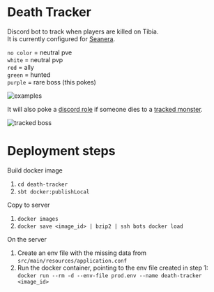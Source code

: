 # Death Tracker

Discord bot to track when players are killed on Tibia.    
It is currently configured for [Seanera](https://github.com/Leo32onGIT/death-tracker/blob/main/death-tracker/src/main/scala/com/kiktibia/deathtracker/tibiadata/TibiaDataClient.scala#L20).

  `no color` = neutral pve    
  `white` = neutral pvp    
  `red` = ally    
  `green` = hunted    
  `purple` = rare boss (this pokes)    

![examples](https://i.imgur.com/nMJK05h.gif)

It will also poke a [discord role](https://github.com/Leo32onGIT/death-tracker/blob/main/death-tracker/src/main/resources/application.conf#L23) if someone dies to a [tracked monster](https://github.com/Leo32onGIT/death-tracker/blob/main/death-tracker/src/main/resources/application.conf#L24-L94).

![tracked boss](https://i.imgur.com/Tjofi3h.png)

# Deployment steps

Build docker image  
1. `cd death-tracker`
1. `sbt docker:publishLocal`

Copy to server  
1. `docker images`
1. `docker save <image_id> | bzip2 | ssh bots docker load`

On the server
1. Create an env file with the missing data from `src/main/resources/application.conf`
1. Run the docker container, pointing to the env file created in step 1: `docker run --rm -d --env-file prod.env --name death-tracker <image_id>`

